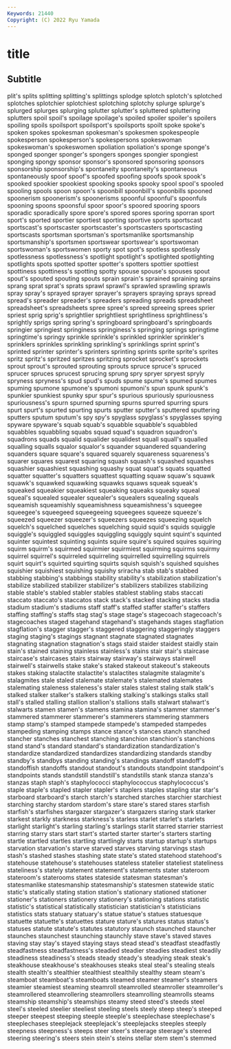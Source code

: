 ```yaml
---
Keywords: 21440
Copyright: (C) 2022 Ryu Yamada
---
```



# title

## Subtitle
plit's
splits splitting splitting's splittings splodge splotch splotch's splotched splotches splotchier
splotchiest splotching splotchy splurge splurge's splurged splurges splurging splutter splutter's
spluttered spluttering splutters spoil spoil's spoilage spoilage's spoiled spoiler spoiler's
spoilers spoiling spoils spoilsport spoilsport's spoilsports spoilt spoke spoke's spoken
spokes spokesman spokesman's spokesmen spokespeople spokesperson spokesperson's spokespersons spokeswoman spokeswoman's
spokeswomen spoliation spoliation's sponge sponge's sponged sponger sponger's spongers sponges
spongier spongiest sponging spongy sponsor sponsor's sponsored sponsoring sponsors sponsorship
sponsorship's spontaneity spontaneity's spontaneous spontaneously spoof spoof's spoofed spoofing spoofs
spook spook's spooked spookier spookiest spooking spooks spooky spool spool's
spooled spooling spools spoon spoon's spoonbill spoonbill's spoonbills spooned spoonerism
spoonerism's spoonerisms spoonful spoonful's spoonfuls spooning spoons spoonsful spoor spoor's
spoored spooring spoors sporadic sporadically spore spore's spored spores sporing
sporran sport sport's sported sportier sportiest sporting sportive sports sportscast
sportscast's sportscaster sportscaster's sportscasters sportscasting sportscasts sportsman sportsman's sportsmanlike sportsmanship
sportsmanship's sportsmen sportswear sportswear's sportswoman sportswoman's sportswomen sporty spot spot's
spotless spotlessly spotlessness spotlessness's spotlight spotlight's spotlighted spotlighting spotlights spots
spotted spotter spotter's spotters spottier spottiest spottiness spottiness's spotting spotty
spouse spouse's spouses spout spout's spouted spouting spouts sprain sprain's
sprained spraining sprains sprang sprat sprat's sprats sprawl sprawl's sprawled
sprawling sprawls spray spray's sprayed sprayer sprayer's sprayers spraying sprays
spread spread's spreader spreader's spreaders spreading spreads spreadsheet spreadsheet's spreadsheets
spree spree's spreed spreeing sprees sprier spriest sprig sprig's sprightlier
sprightliest sprightliness sprightliness's sprightly sprigs spring spring's springboard springboard's springboards
springier springiest springiness springiness's springing springs springtime springtime's springy sprinkle
sprinkle's sprinkled sprinkler sprinkler's sprinklers sprinkles sprinkling sprinkling's sprinklings sprint
sprint's sprinted sprinter sprinter's sprinters sprinting sprints sprite sprite's sprites
spritz spritz's spritzed spritzes spritzing sprocket sprocket's sprockets sprout sprout's
sprouted sprouting sprouts spruce spruce's spruced sprucer spruces sprucest sprucing
sprung spry spryer spryest spryly spryness spryness's spud spud's spuds
spume spume's spumed spumes spuming spumone spumone's spumoni spumoni's spun
spunk spunk's spunkier spunkiest spunky spur spur's spurious spuriously spuriousness
spuriousness's spurn spurned spurning spurns spurred spurring spurs spurt spurt's
spurted spurting spurts sputter sputter's sputtered sputtering sputters sputum sputum's
spy spy's spyglass spyglass's spyglasses spying spyware spyware's squab squab's
squabble squabble's squabbled squabbles squabbling squabs squad squad's squadron squadron's
squadrons squads squalid squalider squalidest squall squall's squalled squalling squalls
squalor squalor's squander squandered squandering squanders square square's squared squarely
squareness squareness's squarer squares squarest squaring squash squash's squashed squashes
squashier squashiest squashing squashy squat squat's squats squatted squatter squatter's
squatters squattest squatting squaw squaw's squawk squawk's squawked squawking squawks
squaws squeak squeak's squeaked squeakier squeakiest squeaking squeaks squeaky squeal
squeal's squealed squealer squealer's squealers squealing squeals squeamish squeamishly squeamishness
squeamishness's squeegee squeegee's squeegeed squeegeeing squeegees squeeze squeeze's squeezed squeezer
squeezer's squeezers squeezes squeezing squelch squelch's squelched squelches squelching squid
squid's squids squiggle squiggle's squiggled squiggles squiggling squiggly squint squint's
squinted squinter squintest squinting squints squire squire's squired squires squiring
squirm squirm's squirmed squirmier squirmiest squirming squirms squirmy squirrel squirrel's
squirreled squirreling squirrelled squirrelling squirrels squirt squirt's squirted squirting squirts
squish squish's squished squishes squishier squishiest squishing squishy sriracha stab
stab's stabbed stabbing stabbing's stabbings stability stability's stabilization stabilization's stabilize
stabilized stabilizer stabilizer's stabilizers stabilizes stabilizing stable stable's stabled stabler
stables stablest stabling stabs staccati staccato staccato's staccatos stack stack's
stacked stacking stacks stadia stadium stadium's stadiums staff staff's staffed
staffer staffer's staffers staffing staffing's staffs stag stag's stage stage's
stagecoach stagecoach's stagecoaches staged stagehand stagehand's stagehands stages stagflation stagflation's
stagger stagger's staggered staggering staggeringly staggers staging staging's stagings stagnant
stagnate stagnated stagnates stagnating stagnation stagnation's stags staid staider staidest
staidly stain stain's stained staining stainless stainless's stains stair stair's
staircase staircase's staircases stairs stairway stairway's stairways stairwell stairwell's stairwells
stake stake's staked stakeout stakeout's stakeouts stakes staking stalactite stalactite's
stalactites stalagmite stalagmite's stalagmites stale staled stalemate stalemate's stalemated stalemates
stalemating staleness staleness's staler stales stalest staling stalk stalk's stalked
stalker stalker's stalkers stalking stalking's stalkings stalks stall stall's stalled
stalling stallion stallion's stallions stalls stalwart stalwart's stalwarts stamen stamen's
stamens stamina stamina's stammer stammer's stammered stammerer stammerer's stammerers stammering
stammers stamp stamp's stamped stampede stampede's stampeded stampedes stampeding stamping
stamps stance stance's stances stanch stanched stancher stanches stanchest stanching
stanchion stanchion's stanchions stand stand's standard standard's standardization standardization's standardize
standardized standardizes standardizing standards standby standby's standbys standing standing's standings
standoff standoff's standoffish standoffs standout standout's standouts standpoint standpoint's standpoints
stands standstill standstill's standstills stank stanza stanza's stanzas staph staph's
staphylococci staphylococcus staphylococcus's staple staple's stapled stapler stapler's staplers staples
stapling star star's starboard starboard's starch starch's starched starches starchier
starchiest starching starchy stardom stardom's stare stare's stared stares starfish
starfish's starfishes stargazer stargazer's stargazers staring stark starker starkest starkly
starkness starkness's starless starlet starlet's starlets starlight starlight's starling starling's
starlings starlit starred starrier starriest starring starry stars start start's
started starter starter's starters starting startle startled startles startling startlingly
starts startup startup's startups starvation starvation's starve starved starves starving
starvings stash stash's stashed stashes stashing state state's stated statehood
statehood's statehouse statehouse's statehouses stateless statelier stateliest stateliness stateliness's stately
statement statement's statements stater stateroom stateroom's staterooms states stateside statesman
statesman's statesmanlike statesmanship statesmanship's statesmen statewide static static's statically stating
station station's stationary stationed stationer stationer's stationers stationery stationery's stationing
stations statistic statistic's statistical statistically statistician statistician's statisticians statistics stats
statuary statuary's statue statue's statues statuesque statuette statuette's statuettes stature
stature's statures status status's statuses statute statute's statutes statutory staunch
staunched stauncher staunches staunchest staunching staunchly stave stave's staved staves
staving stay stay's stayed staying stays stead stead's steadfast steadfastly
steadfastness steadfastness's steadied steadier steadies steadiest steadily steadiness steadiness's steads
steady steady's steadying steak steak's steakhouse steakhouse's steakhouses steaks steal
steal's stealing steals stealth stealth's stealthier stealthiest stealthily stealthy steam
steam's steamboat steamboat's steamboats steamed steamer steamer's steamers steamier steamiest
steaming steamroll steamrolled steamroller steamroller's steamrollered steamrollering steamrollers steamrolling steamrolls
steams steamship steamship's steamships steamy steed steed's steeds steel steel's
steeled steelier steeliest steeling steels steely steep steep's steeped steeper
steepest steeping steeple steeple's steeplechase steeplechase's steeplechases steeplejack steeplejack's steeplejacks
steeples steeply steepness steepness's steeps steer steer's steerage steerage's steered
steering steering's steers stein stein's steins stellar stem stem's stemmed
